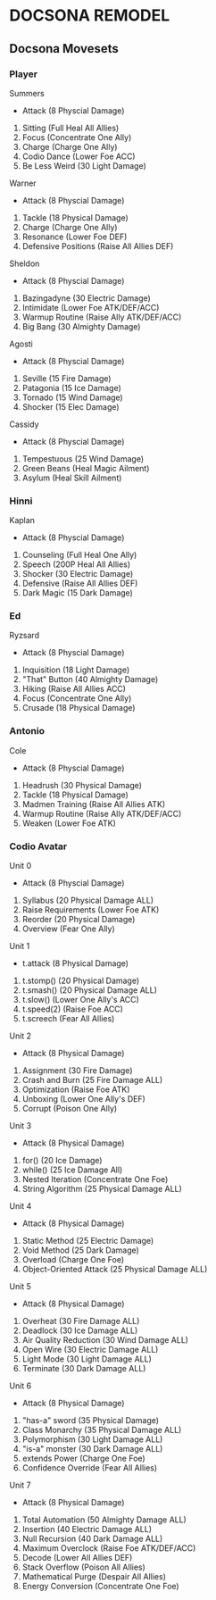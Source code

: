 # DOCSONA REMODEL

## Docsona Movesets

### Player

Summers

- Attack (8 Physcial Damage)

1. Sitting (Full Heal All Allies)
2. Focus (Concentrate One Ally)
3. Charge (Charge One Ally)
4. Codio Dance (Lower Foe ACC)
5. Be Less Weird (30 Light Damage)

Warner

- Attack (8 Physcial Damage)

1. Tackle (18 Physical Damage)
2. Charge (Charge One Ally)
3. Resonance (Lower Foe DEF)
4. Defensive Positions (Raise All Allies DEF)

Sheldon

- Attack (8 Physcial Damage)

1. Bazingadyne (30 Electric Damage)
2. Intimidate (Lower Foe ATK/DEF/ACC)
3. Warmup Routine (Raise Ally ATK/DEF/ACC)
4. Big Bang (30 Almighty Damage)

Agosti

- Attack (8 Physcial Damage)

1. Seville (15 Fire Damage)
2. Patagonia (15 Ice Damage)
3. Tornado (15 Wind Damage)
4. Shocker (15 Elec Damage)

Cassidy

- Attack (8 Physcial Damage)

1. Tempestuous (25 Wind Damage)
2. Green Beans (Heal Magic Ailment)
3. Asylum (Heal Skill Ailment)

### Hinni

Kaplan

- Attack (8 Physcial Damage)

1. Counseling (Full Heal One Ally)
2. Speech (200P Heal All Allies)
3. Shocker (30 Electric Damage)
4. Defensive (Raise All Allies DEF)
5. Dark Magic (15 Dark Damage)

### Ed

Ryzsard

- Attack (8 Physcial Damage)

1. Inquisition (18 Light Damage)
2. "That" Button (40 Almighty Damage)
3. Hiking (Raise All Allies ACC)
4. Focus (Concentrate One Ally)
5. Crusade (18 Physical Damage)

### Antonio

Cole

- Attack (8 Physcial Damage)

1. Headrush (30 Physical Damage)
2. Tackle (18 Physical Damage)
3. Madmen Training (Raise All Allies ATK)
4. Warmup Routine (Raise Ally ATK/DEF/ACC)
5. Weaken (Lower Foe ATK)

### Codio Avatar

Unit 0

- Attack (8 Physcial Damage)

1. Syllabus (20 Physical Damage ALL)
2. Raise Requirements (Lower Foe ATK)
3. Reorder (20 Physical Damage)
4. Overview (Fear One Ally)

Unit 1

- t.attack (8 Physical Damage)

1. t.stomp() (20 Physical Damage)
2. t.smash() (20 Physical Damage ALL)
3. t.slow() (Lower One Ally's ACC)
4. t.speed(2) (Raise Foe ACC)
5. t.screech (Fear All Allies)

Unit 2

- Attack (8 Physical Damage)

1. Assignment (30 Fire Damage)
2. Crash and Burn (25 Fire Damage ALL)
3. Optimization (Raise Foe ATK)
4. Unboxing (Lower One Ally's DEF)
5. Corrupt (Poison One Ally)

Unit 3

- Attack (8 Physical Damage)

1. for() (20 Ice Damage)
2. while() (25 Ice Damage All)
3. Nested Iteration (Concentrate One Foe)
4. String Algorithm (25 Physical Damage ALL)

Unit 4

- Attack (8 Physical Damage)

1. Static Method (25 Electric Damage)
2. Void Method (25 Dark Damage)
3. Overload (Charge One Foe)
4. Object-Oriented Attack (25 Physical Damage ALL)

Unit 5

- Attack (8 Physical Damage)

1. Overheat (30 Fire Damage ALL)
2. Deadlock (30 Ice Damage ALL)
3. Air Quality Reduction (30 Wind Damage ALL)
4. Open Wire (30 Electric Damage ALL)
5. Light Mode (30 Light Damage ALL)
6. Terminate (30 Dark Damage ALL)

Unit 6

- Attack (8 Physical Damage)

1. "has-a" sword (35 Physical Damage)
2. Class Monarchy (35 Physical Damage ALL)
3. Polymorphism (30 Light Damage ALL)
4. "is-a" monster (30 Dark Damage ALL)
5. extends Power (Charge One Foe)
6. Confidence Override (Fear All Allies)

Unit 7

- Attack (8 Physical Damage)

1. Total Automation (50 Almighty Damage ALL)
2. Insertion (40 Electric Damage ALL)
3. Null Recursion (40 Dark Damage ALL)
4. Maximum Overclock (Raise Foe ATK/DEF/ACC)
5. Decode (Lower All Allies DEF)
6. Stack Overflow (Poison All Allies) 
7. Mathematical Purge (Despair All Allies)
8. Energy Conversion (Concentrate One Foe)